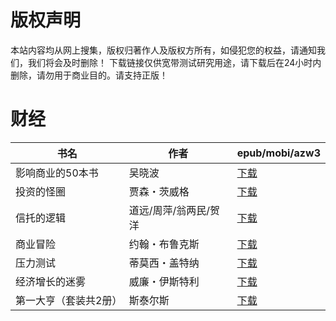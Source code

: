 # 版权声明

本站内容均从网上搜集，版权归著作人及版权方所有，如侵犯您的权益，请通知我们，我们将会及时删除！ 下载链接仅供宽带测试研究用途，请下载后在24小时内删除，请勿用于商业目的。请支持正版！

# 财经

| 书名 | 作者 | epub/mobi/azw3 |
| --- | --- | --- |
| 影响商业的50本书 | 吴晓波 | [下载](https://url89.ctfile.com/f/31084289-1356993595-46d62c?p=8866) |
| 投资的怪圈 | 贾森・茨威格 | [下载](https://url89.ctfile.com/f/31084289-1356993529-d39e9f?p=8866) |
| 信托的逻辑 | 道远/周萍/翁两民/贺洋  | [下载](https://url89.ctfile.com/f/31084289-1357049104-f15eba?p=8866) |
| 商业冒险 | 约翰・布鲁克斯 | [下载](https://url89.ctfile.com/f/31084289-1357042717-e79702?p=8866) |
| 压力测试 | 蒂莫西・盖特纳 | [下载](https://url89.ctfile.com/f/31084289-1357037365-f57ae1?p=8866) |
| 经济增长的迷雾 | 威廉・伊斯特利 | [下载](https://url89.ctfile.com/f/31084289-1357030690-272022?p=8866) |
| 第一大亨（套装共2册） | 斯泰尔斯 | [下载](https://url89.ctfile.com/f/31084289-1357014319-72a8ef?p=8866) |
